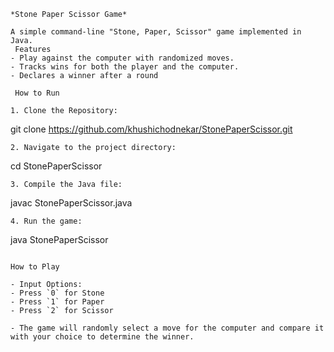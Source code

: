 
```
*Stone Paper Scissor Game*

A simple command-line "Stone, Paper, Scissor" game implemented in Java. 
 Features
- Play against the computer with randomized moves.
- Tracks wins for both the player and the computer.
- Declares a winner after a round

 How to Run

1. Clone the Repository:
   ```
   git clone https://github.com/khushichodnekar/StonePaperScissor.git
   ```
2. Navigate to the project directory:
   ```
   cd StonePaperScissor
   ```
3. Compile the Java file:
   ```
   javac StonePaperScissor.java
   ```
4. Run the game:
   ```
   java StonePaperScissor
   ```

How to Play

- Input Options:
  - Press `0` for Stone
  - Press `1` for Paper
  - Press `2` for Scissor

- The game will randomly select a move for the computer and compare it with your choice to determine the winner.


